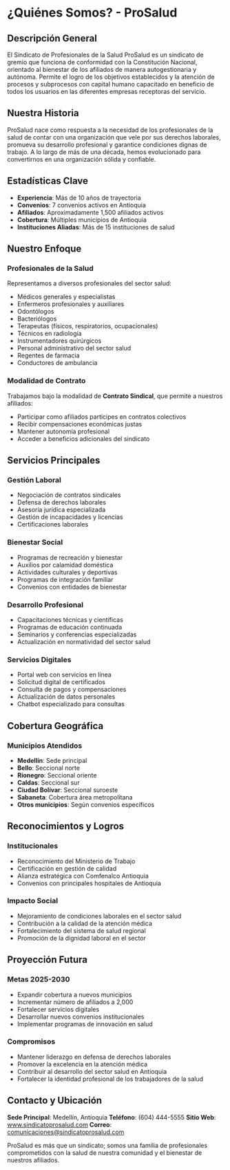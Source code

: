 
# ¿Quiénes Somos? - ProSalud

## Descripción General

El Sindicato de Profesionales de la Salud ProSalud es un sindicato de gremio que funciona de conformidad con la Constitución Nacional, orientado al bienestar de los afiliados de manera autogestionaria y autónoma. Permite el logro de los objetivos establecidos y la atención de procesos y subprocesos con capital humano capacitado en beneficio de todos los usuarios en las diferentes empresas receptoras del servicio.

## Nuestra Historia

ProSalud nace como respuesta a la necesidad de los profesionales de la salud de contar con una organización que vele por sus derechos laborales, promueva su desarrollo profesional y garantice condiciones dignas de trabajo. A lo largo de más de una década, hemos evolucionado para convertirnos en una organización sólida y confiable.

## Estadísticas Clave

- **Experiencia**: Más de 10 años de trayectoria
- **Convenios**: 7 convenios activos en Antioquia
- **Afiliados**: Aproximadamente 1,500 afiliados activos
- **Cobertura**: Múltiples municipios de Antioquia
- **Instituciones Aliadas**: Más de 15 instituciones de salud

## Nuestro Enfoque

### Profesionales de la Salud
Representamos a diversos profesionales del sector salud:
- Médicos generales y especialistas
- Enfermeros profesionales y auxiliares
- Odontólogos
- Bacteriólogos
- Terapeutas (físicos, respiratorios, ocupacionales)
- Técnicos en radiología
- Instrumentadores quirúrgicos
- Personal administrativo del sector salud
- Regentes de farmacia
- Conductores de ambulancia

### Modalidad de Contrato
Trabajamos bajo la modalidad de **Contrato Sindical**, que permite a nuestros afiliados:
- Participar como afiliados partícipes en contratos colectivos
- Recibir compensaciones económicas justas
- Mantener autonomía profesional
- Acceder a beneficios adicionales del sindicato

## Servicios Principales

### Gestión Laboral
- Negociación de contratos sindicales
- Defensa de derechos laborales
- Asesoría jurídica especializada
- Gestión de incapacidades y licencias
- Certificaciones laborales

### Bienestar Social
- Programas de recreación y bienestar
- Auxilios por calamidad doméstica
- Actividades culturales y deportivas
- Programas de integración familiar
- Convenios con entidades de bienestar

### Desarrollo Profesional
- Capacitaciones técnicas y científicas
- Programas de educación continuada
- Seminarios y conferencias especializadas
- Actualización en normatividad del sector salud

### Servicios Digitales
- Portal web con servicios en línea
- Solicitud digital de certificados
- Consulta de pagos y compensaciones
- Actualización de datos personales
- Chatbot especializado para consultas

## Cobertura Geográfica

### Municipios Atendidos
- **Medellín**: Sede principal
- **Bello**: Seccional norte
- **Rionegro**: Seccional oriente
- **Caldas**: Seccional sur
- **Ciudad Bolívar**: Seccional suroeste
- **Sabaneta**: Cobertura área metropolitana
- **Otros municipios**: Según convenios específicos

## Reconocimientos y Logros

### Institucionales
- Reconocimiento del Ministerio de Trabajo
- Certificación en gestión de calidad
- Alianza estratégica con Comfenalco Antioquia
- Convenios con principales hospitales de Antioquia

### Impacto Social
- Mejoramiento de condiciones laborales en el sector salud
- Contribución a la calidad de la atención médica
- Fortalecimiento del sistema de salud regional
- Promoción de la dignidad laboral en el sector

## Proyección Futura

### Metas 2025-2030
- Expandir cobertura a nuevos municipios
- Incrementar número de afiliados a 2,000
- Fortalecer servicios digitales
- Desarrollar nuevos convenios institucionales
- Implementar programas de innovación en salud

### Compromisos
- Mantener liderazgo en defensa de derechos laborales
- Promover la excelencia en la atención médica
- Contribuir al desarrollo del sector salud en Antioquia
- Fortalecer la identidad profesional de los trabajadores de la salud

## Contacto y Ubicación

**Sede Principal**: Medellín, Antioquia
**Teléfono**: (604) 444-5555
**Sitio Web**: www.sindicatoprosalud.com
**Correo**: comunicaciones@sindicatoprosalud.com

ProSalud es más que un sindicato; somos una familia de profesionales comprometidos con la salud de nuestra comunidad y el bienestar de nuestros afiliados.
